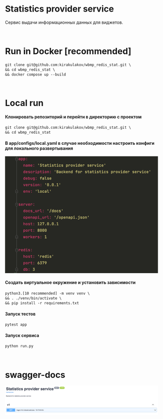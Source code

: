 # Statistics provider service
Сервис выдачи информационных данных для виджетов.

<br>

# Run in Docker [recommended]
```
git clone git@github.com:kirakulakov/wbmp_redis_stat.git \
&& cd wbmp_redis_stat \
&& docker compose up --build
```

<br>

# Local run
#### Клонировать репозиторий и перейти в директорию с проектом
```
git clone git@github.com:kirakulakov/wbmp_redis_stat.git \
&& cd wbmp_redis_stat
```

#### В app/configs/local.yaml в случае необходимости настроить конфиги для локального развертывания
![config](./doc/images/config.png)


#### Создать виртуальное окружение и установить зависимости
```
python3.[10 recommended] -m venv venv \
&& . ./venv/bin/activate \
&& pip install -r requirements.txt
```

#### Запуск тестов
```
pytest app
```

#### Запуск сервиса
```
python run.py
```

<br>

# swagger-docs

![openapi-docs](./doc/images/api_docs.png)
